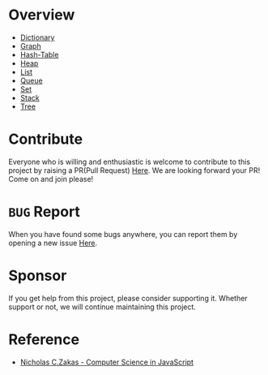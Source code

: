# Overview

* [Dictionary]()
* [Graph]()
* [Hash-Table]()
* [Heap]()
* [List]()
* [Queue]()
* [Set]()
* [Stack]()
* [Tree]()

# Contribute

Everyone who is willing and enthusiastic is welcome to contribute to this project by raising a PR(Pull Request) [Here](https://github.com/321paranoiawhy/JavaScript-Code-Collection/pulls). We are looking forward your PR! Come on and join please!

# `BUG` Report

When you have found some bugs anywhere, you can report them by opening a new issue [Here](https://github.com/321paranoiawhy/JavaScript-Code-Collection/issues).

# Sponsor

If you get help from this project, please consider supporting it. Whether support or not, we will continue maintaining this project.

# Reference

* [Nicholas C.Zakas - Computer Science in JavaScript](https://github.com/humanwhocodes/computer-science-in-javascript)